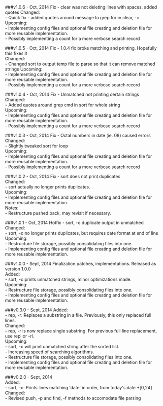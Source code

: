 ###v1.0.6 - Oct, 2014
Fix - clear was not deleting lines with spaces, added quotes
Changed:  
  \- Quick fix - added quotes around message to grep for in clear, -c
Upcoming:  
  \- Implementing config files and optional file creating and deletion file for more reusable implementation.  
  \- Possibly implementing a count for a more verbose search record  

###v1.0.5 - Oct, 2014
Fix - 1.0.4 fix broke matching and printing. Hopefully this fixes it  
Changed:  
  \- Changed sort to output temp file to parse so that it can remove matched strings
Upcoming:  
  \- Implementing config files and optional file creating and deletion file for more reusable implementation.  
  \- Possibly implementing a count for a more verbose search record  

###v1.0.4 - Oct, 2014
Fix - Unmatched not printing certain strings  
Changed:  
  \- Added quotes around grep cmd in sort for whole string  
Upcoming:  
  \- Implementing config files and optional file creating and deletion file for more reusable implementation.  
  \- Possibly implementing a count for a more verbose search record  

###v1.0.3 - Oct, 2014
Fix - Octal numbers in date (ie. 08) caused errors  
Changed:  
  \- Slightly tweaked sort for loop  
Upcoming:  
  \- Implementing config files and optional file creating and deletion file for more reusable implementation.  
  \- Possibly implementing a count for a more verbose search record  

###v1.0.2 - Oct, 2014
Fix - sort does not print duplicates  
Changed:  
  \- sort actually no longer prints duplicates.  
Upcoming:  
  \- Implementing config files and optional file creating and deletion file for more reusable implementation.  
Notes:  
  \- Restructure pushed back, may revisit if necessary.  

###v1.0.1 - Oct, 2014
Hotfix - sort, -o duplicate output in unmatched  
Changed:  
  \- sort, -o no longer prints duplicates, but requires date format at end of line  
Upcoming:  
  \- Restructure file storage, possibly consolidating files into one.  
  \- Implementing config files and optional file creating and deletion file for more reusable implementation.  

###v1.0.0 - Sept, 2014
Finalization patches, implementations. Released as version 1.0.0  
Added:  
  \- sort, -o prints unmatched strings, minor optimizations made.  
Upcoming:  
  \- Restructure file storage, possibly consolidating files into one.  
  \- Implementing config files and optional file creating and deletion file for more reusable implementation.  

###v0.3.0 - Sept, 2014
Added:  
  \- rep, -r: Replaces a substring in a file. Previously, this only replaced full lines.  
Changed:  
  \- rep, -r is now replace single substring. For previous full line replacement, use repl or -rl.  
Upcoming:  
  \- sort, -o will print unmatched string after the sorted list.  
  \- Increasing speed of searching algorithms.  
  \- Restructure file storage, possibly consolidating files into one.  
  \- Implementing config files and optional file creating and deletion file for more reusable implementation.  

###v0.2.0 - Sept, 2014  
Added:  
  \- sort, -o: Prints lines matching 'date' in order, from today's date +[0,24]  
Changed:  
  \- Revised push, -p and find, -f methods to accomodate file parsing  
